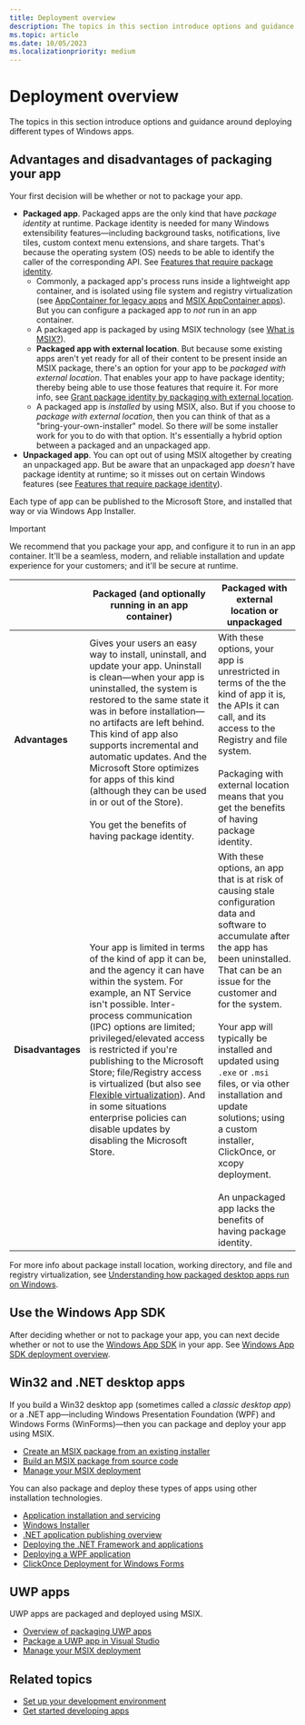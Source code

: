 ```yaml
---
title: Deployment overview
description: The topics in this section introduce options and guidance around deploying different types of Windows apps. Your first decision will be whether or not to package your app.
ms.topic: article
ms.date: 10/05/2023
ms.localizationpriority: medium
---
```


# Deployment overview

The topics in this section introduce options and guidance around deploying different types of Windows apps.

## Advantages and disadvantages of packaging your app

Your first decision will be whether or not to package your app.

* **Packaged app**. Packaged apps are the only kind that have *package identity* at runtime. Package identity is needed for many Windows extensibility features&mdash;including background tasks, notifications, live tiles, custom context menu extensions, and share targets. That's because the operating system (OS) needs to be able to identify the caller of the corresponding API. See [Features that require package identity](/windows/apps/desktop/modernize/modernize-packaged-apps).
  * Commonly, a packaged app's process runs inside a lightweight app container, and is isolated using file system and registry virtualization (see [AppContainer for legacy apps](/windows/win32/secauthz/appcontainer-for-legacy-applications-) and [MSIX AppContainer apps](/windows/msix/msix-container)). But you can configure a packaged app to *not* run in an app container.
  * A packaged app is packaged by using MSIX technology (see [What is MSIX?](/windows/msix/overview)).
  * **Packaged app with external location**. But because some existing apps aren't yet ready for all of their content to be present inside an MSIX package, there's an option for your app to be *packaged with external location*. That enables your app to have package identity; thereby being able to use those features that require it. For more info, see [Grant package identity by packaging with external location](/windows/apps/desktop/modernize/grant-identity-to-nonpackaged-apps).
  * A packaged app is *installed* by using MSIX, also. But if you choose to *package with external location*, then you can think of that as a "bring-your-own-installer" model. So there *will* be some installer work for you to do with that option. It's essentially a hybrid option between a packaged and an unpackaged app.
* **Unpackaged app**. You can opt out of using MSIX altogether by creating an unpackaged app. But be aware that an unpackaged app *doesn't* have package identity at runtime; so it misses out on certain Windows features (see [Features that require package identity](/windows/apps/desktop/modernize/modernize-packaged-apps)).

Each type of app can be published to the Microsoft Store, and installed that way or via Windows App Installer.

> [!IMPORTANT]
> We recommend that you package your app, and configure it to run in an app container. It'll be a seamless, modern, and reliable installation and update experience for your customers; and it'll be secure at runtime.

| | Packaged (and optionally running in an app container) | Packaged with external location or unpackaged |
| - | - | - |
| **Advantages** | Gives your users an easy way to install, uninstall, and update your app. Uninstall is clean&mdash;when your app is uninstalled, the system is restored to the same state it was in before installation&mdash;no artifacts are left behind. This kind of app also supports incremental and automatic updates. And the Microsoft Store optimizes for apps of this kind (although they can be used in or out of the Store).<br/><br/>You get the benefits of having package identity. | With these options, your app is unrestricted in terms of the the kind of app it is, the APIs it can call, and its access to the Registry and file system.<br/><br/>Packaging with external location means that you get the benefits of having package identity. |
| **Disadvantages** | Your app is limited in terms of the kind of app it can be, and the agency it can have within the system. For example, an NT Service isn't possible. Inter-process communication (IPC) options are limited; privileged/elevated access is restricted if you're publishing to the Microsoft Store; file/Registry access is virtualized (but also see [Flexible virtualization](/windows/msix/desktop/flexible-virtualization)). And in some situations enterprise policies can disable updates by disabling the Microsoft Store. | With these options, an app that is at risk of causing stale configuration data and software to accumulate after the app has been uninstalled. That can be an issue for the customer and for the system.<br/><br/>Your app will typically be installed and updated using `.exe` or `.msi` files, or via other installation and update solutions; using a custom installer, ClickOnce, or xcopy deployment.<br/><br/>An unpackaged app lacks the benefits of having package identity. |

For more info about package install location, working directory, and file and registry virtualization, see [Understanding how packaged desktop apps run on Windows](/windows/msix/desktop/desktop-to-uwp-behind-the-scenes).

## Use the Windows App SDK

After deciding whether or not to package your app, you can next decide whether or not to use the [Windows App SDK](../windows-app-sdk/index.md) in your app. See [Windows App SDK deployment overview](deploy-overview.md).

## Win32 and .NET desktop apps

If you build a Win32 desktop app (sometimes called a *classic desktop app*) or a .NET app&mdash;including Windows Presentation Foundation (WPF) and Windows Forms (WinForms)&mdash;then you can package and deploy your app using MSIX.

- [Create an MSIX package from an existing installer](/windows/msix/packaging-tool/create-an-msix-overview)
- [Build an MSIX package from source code](/windows/msix/desktop/source-code-overview)
- [Manage your MSIX deployment](/windows/msix/desktop/managing-your-msix-deployment-overview)

You can also package and deploy these types of apps using other installation technologies.

- [Application installation and servicing](/windows/desktop/application-installing-and-servicing)
- [Windows Installer](/windows/desktop/msi/windows-installer-portal)
- [.NET application publishing overview](/dotnet/core/deploying/)
- [Deploying the .NET Framework and applications](/dotnet/framework/deployment/)
- [Deploying a WPF application](/dotnet/framework/wpf/app-development/deploying-a-wpf-application-wpf)
- [ClickOnce Deployment for Windows Forms](/dotnet/framework/winforms/clickonce-deployment-for-windows-forms)

## UWP apps

UWP apps are packaged and deployed using MSIX.

- [Overview of packaging UWP apps](/windows/uwp/packaging)
- [Package a UWP app in Visual Studio](/windows/msix/package/packaging-uwp-apps)
- [Manage your MSIX deployment](/windows/msix/desktop/managing-your-msix-deployment-overview)

## Related topics

- [Set up your development environment](../windows-app-sdk/set-up-your-development-environment.md)
- [Get started developing apps](../get-started/index.md)
